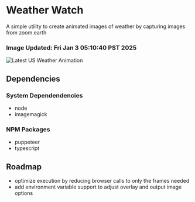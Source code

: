# Weather Watch

A simple utility to create animated images of weather by capturing images from zoom.earth

### Image Updated: Fri Jan  3 05:10:40 PST 2025

![Latest US Weather Animation](animations/2025-01-03.webp)

## Dependencies
### System Dependendencies
* node
* imagemagick
### NPM Packages
* puppeteer
* typescript

## Roadmap
* optimize execution by reducing browser calls to only the frames needed
* add environment variable support to adjust overlay and output image options
